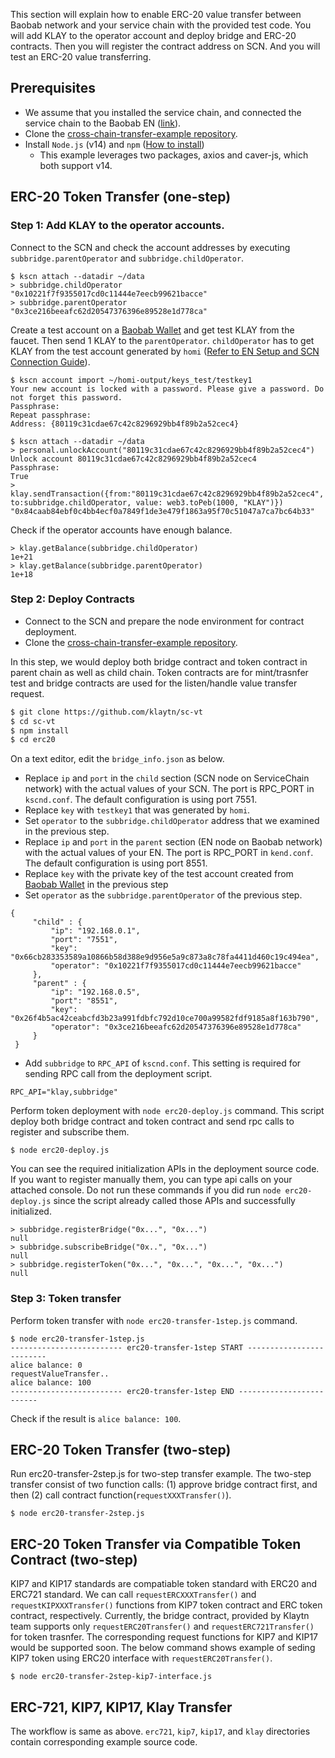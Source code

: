 This section will explain how to enable ERC-20 value transfer between Baobab network and your service chain with the provided test code.
You will add KLAY to the operator account and deploy bridge and ERC-20 contracts.
Then you will register the contract address on SCN. And you will test an ERC-20 value transferring.


## Prerequisites <a id="prerequisites"></a>
- We assume that you installed the service chain, and connected the service chain to the Baobab EN ([link](en-scn-connection.md)).
- Clone the [cross-chain-transfer-example repository](https://github.com/klaytn/sc-vt).
- Install `Node.js` (v14) and `npm` ([How to install](https://nodejs.org/en/download/package-manager/))
    - This example leverages two packages, axios and caver-js, which both support v14.


## ERC-20 Token Transfer (one-step) <a id="erc-20-token-transfer-onestep"></a>

### Step 1: Add KLAY to the operator accounts. <a id="step-1-add-klay-to-the-operator-accounts"></a>
Connect to the SCN and check the account addresses by executing `subbridge.parentOperator` and `subbridge.childOperator`.
```
$ kscn attach --datadir ~/data
> subbridge.childOperator
"0x10221f7f9355017cd0c11444e7eecb99621bacce"
> subbridge.parentOperator
"0x3ce216beeafc62d20547376396e89528e1d778ca"
```

Create a test account on a [Baobab Wallet](https://baobab.wallet.klaytn.com/) and get test KLAY from the faucet. Then send 1 KLAY to the `parentOperator`. `childOperator` has to get KLAY from the test account generated by `homi` ([Refer to EN Setup and SCN Connection Guide](en-scn-connection.md)).

```
$ kscn account import ~/homi-output/keys_test/testkey1
Your new account is locked with a password. Please give a password. Do not forget this password.
Passphrase:
Repeat passphrase:
Address: {80119c31cdae67c42c8296929bb4f89b2a52cec4}
```
```
$ kscn attach --datadir ~/data
> personal.unlockAccount("80119c31cdae67c42c8296929bb4f89b2a52cec4")
Unlock account 80119c31cdae67c42c8296929bb4f89b2a52cec4
Passphrase:
True
> klay.sendTransaction({from:"80119c31cdae67c42c8296929bb4f89b2a52cec4", to:subbridge.childOperator, value: web3.toPeb(1000, "KLAY")})
"0x84caab84ebf0c4bb4ecf0a7849f1de3e479f1863a95f70c51047a7ca7bc64b33"
```
Check if the operator accounts have enough balance.
```
> klay.getBalance(subbridge.childOperator)
1e+21
> klay.getBalance(subbridge.parentOperator)
1e+18
```

### Step 2: Deploy Contracts <a id="step-2-deploy-contracts"></a>
- Connect to the SCN and prepare the node environment for contract deployment.
- Clone the [cross-chain-transfer-example repository](https://github.com/klaytn/sc-vt).

In this step, we would deploy both bridge contract and token contract in parent chain as well as child chain.
Token contracts are for mint/trasnfer test and bridge contracts are used for the listen/handle value transfer request.

```bash
$ git clone https://github.com/klaytn/sc-vt
$ cd sc-vt
$ npm install
$ cd erc20
```

On a text editor, edit the `bridge_info.json` as below.
- Replace `ip` and `port` in the `child` section (SCN node on ServiceChain network) with the actual values of your SCN. The port is RPC_PORT in `kscnd.conf`. The default configuration is using port 7551.
- Replace `key` with `testkey1` that was generated by `homi`.
- Set `operator` to the `subbridge.childOperator` address that we examined in the previous step.
- Replace `ip` and `port` in the `parent` section (EN node on Baobab network) with the actual values of your EN. The port is RPC_PORT in `kend.conf`. The default configuration is using port 8551.
- Replace `key` with the private key of the test account created from [Baobab Wallet](https://baobab.wallet.klaytn.com/) in the previous step
- Set `operator` as the `subbridge.parentOperator` of the previous step.

```
{
     "child" : {
         "ip": "192.168.0.1",
         "port": "7551",
         "key": "0x66cb283353589a10866b58d388e9d956e5a9c873a8c78fa4411d460c19c494ea",
         "operator": "0x10221f7f9355017cd0c11444e7eecb99621bacce"
     },
     "parent" : {
         "ip": "192.168.0.5",
         "port": "8551",
         "key": "0x26f4b5ac42ceabcfd3b23a991fdbfc792d10ce700a99582fdf9185a8f163b790",
         "operator": "0x3ce216beeafc62d20547376396e89528e1d778ca"
     }
 }
```

- Add `subbridge` to `RPC_API` of `kscnd.conf`. This setting is required for sending RPC call from the deployment script.
```
RPC_API="klay,subbridge"
```

Perform token deployment with `node erc20-deploy.js` command. This script deploy both bridge contract and token contract and send rpc calls to register and subscribe them.
```
$ node erc20-deploy.js
```

You can see the required initialization APIs in the deployment source code. If you want to register manually them, you can type api calls on your attached console.
Do not run these commands if you did run `node erc20-deploy.js` since the script already called those APIs and successfully initialized.
```
> subbridge.registerBridge("0x...", "0x...")
null
> subbridge.subscribeBridge("0x..", "0x...")
null
> subbridge.registerToken("0x...", "0x...", "0x...", "0x...")
null
```

### Step 3: Token transfer <a id="step-4-token-transfer"></a>
Perform token transfer with `node erc20-transfer-1step.js` command.
```
$ node erc20-transfer-1step.js
------------------------- erc20-transfer-1step START -------------------------
alice balance: 0
requestValueTransfer..
alice balance: 100
------------------------- erc20-transfer-1step END -------------------------
```

Check if the result is `alice balance: 100`.

## ERC-20 Token Transfer (two-step) <a id="erc-20-token-transfer-twostep"></a>
Run erc20-transfer-2step.js for two-step transfer example.
The two-step transfer consist of two function calls: (1) approve bridge contract first, and then (2) call contract function(`requestXXXTransfer()`).
```
$ node erc20-transfer-2step.js
```

## ERC-20 Token Transfer via Compatible Token Contract (two-step) <a id="erc-20-token-transfer-compatiable"></a>
KIP7 and KIP17 standards are compatiable token standard with ERC20 and ERC721 standard. We can call `requestERCXXXTransfer()` and `requestKIPXXXTransfer()` functions from KIP7 token contract and ERC token contract, respectively.
Currently, the bridge contract, provided by Klaytn team supports only `requestERC20Transfer()` and `requestERC721Transfer()` for token trasnfer. The corresponding request functions for KIP7 and KIP17 would be supported soon.
The below command shows example of seding KIP7 token using ERC20 interface with `requestERC20Transfer()`.
```
$ node erc20-transfer-2step-kip7-interface.js
```

## ERC-721, KIP7, KIP17, Klay Transfer <a id="erc-721-token-transfer"></a>
The workflow is same as above. `erc721`, `kip7`, `kip17`, and `klay` directories contain corresponding example source code.
